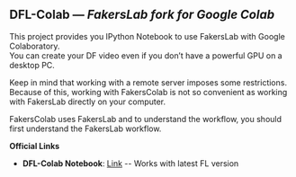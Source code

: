 ## DFL-Colab — *FakersLab fork for Google Colab*

This project provides you IPython Notebook to use FakersLab with Google Colaboratory.  
You can create your DF video even if you don’t have a powerful GPU on a desktop PC.

Keep in mind that working with a remote server imposes some restrictions.  
Because of this, working with FakersColab is not so convenient as working with FakersLab directly on your computer.

FakersColab uses FakersLab and to understand the workflow, you should first understand the FakersLab workflow.

**Official Links**
- **DFL-Colab Notebook**: [Link](https://colab.research.google.com/github/MedicDoesStuff/Fakers-Colab/blob/master/Fakers_Colab.ipynb) -- Works with latest FL version
